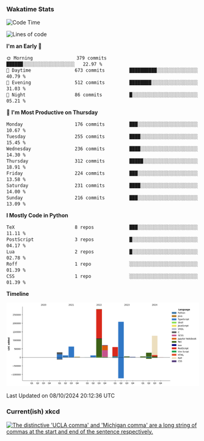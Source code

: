 ### Wakatime Stats
<!--START_SECTION:waka-->
![Code Time](http://img.shields.io/badge/Code%20Time-2%2C880%20hrs%2033%20mins-blue)

![Lines of code](https://img.shields.io/badge/From%20Hello%20World%20I%27ve%20Written-907.2%20thousand%20lines%20of%20code-blue)

**I'm an Early 🐤** 

```text
🌞 Morning                379 commits         ██████░░░░░░░░░░░░░░░░░░░   22.97 % 
🌆 Daytime                673 commits         ██████████░░░░░░░░░░░░░░░   40.79 % 
🌃 Evening                512 commits         ████████░░░░░░░░░░░░░░░░░   31.03 % 
🌙 Night                  86 commits          █░░░░░░░░░░░░░░░░░░░░░░░░   05.21 % 
```
📅 **I'm Most Productive on Thursday** 

```text
Monday                   176 commits         ███░░░░░░░░░░░░░░░░░░░░░░   10.67 % 
Tuesday                  255 commits         ████░░░░░░░░░░░░░░░░░░░░░   15.45 % 
Wednesday                236 commits         ████░░░░░░░░░░░░░░░░░░░░░   14.30 % 
Thursday                 312 commits         █████░░░░░░░░░░░░░░░░░░░░   18.91 % 
Friday                   224 commits         ███░░░░░░░░░░░░░░░░░░░░░░   13.58 % 
Saturday                 231 commits         ████░░░░░░░░░░░░░░░░░░░░░   14.00 % 
Sunday                   216 commits         ███░░░░░░░░░░░░░░░░░░░░░░   13.09 % 
```


**I Mostly Code in Python** 

```text
TeX                      8 repos             ███░░░░░░░░░░░░░░░░░░░░░░   11.11 % 
PostScript               3 repos             █░░░░░░░░░░░░░░░░░░░░░░░░   04.17 % 
Lua                      2 repos             █░░░░░░░░░░░░░░░░░░░░░░░░   02.78 % 
Roff                     1 repo              ░░░░░░░░░░░░░░░░░░░░░░░░░   01.39 % 
CSS                      1 repo              ░░░░░░░░░░░░░░░░░░░░░░░░░   01.39 % 
```



**Timeline**

![Lines of Code chart](https://raw.githubusercontent.com/joshuajeschek/joshuajeschek/main/assets/bar_graph.png)


 Last Updated on 08/10/2024 20:12:36 UTC
<!--END_SECTION:waka-->

### Current(ish) xkcd
<a id="xkcd-a" title="The distinctive 'UCLA comma' and 'Michigan comma' are a long string of commas at the start and end of the sentence respectively." href="https://www.xkcd.com" target="_blank">
        <img align="center" id="xkcd-img" src="https://imgs.xkcd.com/comics/university_commas.png" alt="The distinctive 'UCLA comma' and 'Michigan comma' are a long string of commas at the start and end of the sentence respectively." height=300 />
</a>
